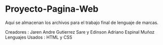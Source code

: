 # Proyecto-Pagina-Web
Aquí se almacenan los archivos para el trabajo final de lenguaje de marcas.

Creadores : Jaren Andre Gutierrez Sare y Edinson Adriano Espinal Muñoz
Lenguajes Usados : HTML y CSS